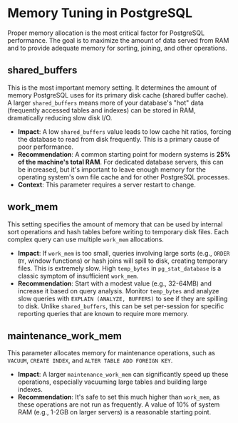 # Memory Tuning in PostgreSQL

Proper memory allocation is the most critical factor for PostgreSQL performance. The goal is to maximize the amount of data served from RAM and to provide adequate memory for sorting, joining, and other operations.

## shared_buffers

This is the most important memory setting. It determines the amount of memory PostgreSQL uses for its primary disk cache (shared buffer cache). A larger `shared_buffers` means more of your database's "hot" data (frequently accessed tables and indexes) can be stored in RAM, dramatically reducing slow disk I/O.

- **Impact**: A low `shared_buffers` value leads to low cache hit ratios, forcing the database to read from disk frequently. This is a primary cause of poor performance.
- **Recommendation**: A common starting point for modern systems is **25% of the machine's total RAM**. For dedicated database servers, this can be increased, but it's important to leave enough memory for the operating system's own file cache and for other PostgreSQL processes.
- **Context**: This parameter requires a server restart to change. 

## work_mem

This setting specifies the amount of memory that can be used by internal sort operations and hash tables before writing to temporary disk files. Each complex query can use multiple `work_mem` allocations.

- **Impact**: If `work_mem` is too small, queries involving large sorts (e.g., `ORDER BY`, window functions) or hash joins will spill to disk, creating temporary files. This is extremely slow. High `temp_bytes` in `pg_stat_database` is a classic symptom of insufficient `work_mem`.
- **Recommendation**: Start with a modest value (e.g., 32-64MB) and increase it based on query analysis. Monitor `temp_bytes` and analyze slow queries with `EXPLAIN (ANALYZE, BUFFERS)` to see if they are spilling to disk. Unlike `shared_buffers`, this can be set per-session for specific reporting queries that are known to require more memory.

## maintenance_work_mem

This parameter allocates memory for maintenance operations, such as `VACUUM`, `CREATE INDEX`, and `ALTER TABLE ADD FOREIGN KEY`.

- **Impact**: A larger `maintenance_work_mem` can significantly speed up these operations, especially vacuuming large tables and building large indexes.
- **Recommendation**: It's safe to set this much higher than `work_mem`, as these operations are not run as frequently. A value of 10% of system RAM (e.g., 1-2GB on larger servers) is a reasonable starting point.
